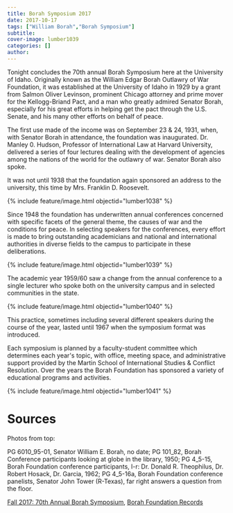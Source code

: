 ```yaml
---
title: Borah Symposium 2017
date: 2017-10-17
tags: ["William Borah","Borah Symposium"]
subtitle: 
cover-image: lumber1039
categories: []
author: 
---
```


Tonight concludes the 70th annual Borah Symposium here at the University of Idaho. Originally known as the William Edgar Borah Outlawry of War Foundation, it was established at the University of Idaho in 1929 by a grant from Salmon Oliver Levinson, prominent Chicago attorney and prime mover for the Kellogg-Briand Pact, and a man who greatly admired Senator Borah, especially for his great efforts in helping get the pact through the U.S. Senate, and his many other efforts on behalf of peace.

The first use made of the income was on September 23 & 24, 1931, when, with Senator Borah in attendance, the foundation was inaugurated. Dr. Manley 0. Hudson, Professor of International Law at Harvard University, delivered a series of four lectures dealing with the development of agencies among the nations of the world for the outlawry of war. Senator Borah also spoke.

It was not until 1938 that the foundation again sponsored an address to the university, this time by Mrs. Franklin D. Roosevelt.

{% include feature/image.html objectid="lumber1038" %}

Since 1948 the foundation has underwritten annual conferences concerned with specific facets of the general theme, the causes of war and the conditions for peace. In selecting speakers for the conferences, every effort is made to bring outstanding academicians and national and international authorities in diverse fields to the campus to participate in these deliberations.

{% include feature/image.html objectid="lumber1039" %}

The academic year 1959/60 saw a change from the annual conference to a single lecturer who spoke both on the university campus and in selected communities in the state.

{% include feature/image.html objectid="lumber1040" %}

This practice, sometimes including several different speakers during the course of the year, lasted until 1967 when the symposium format was introduced.

Each symposium is planned by a faculty-student committee which determines each year's topic, with office, meeting space, and administrative support provided by the Martin School of International Studies & Conflict Resolution. Over the years the Borah Foundation has sponsored a variety of educational programs and activities.

{% include feature/image.html objectid="lumber1041" %}

# Sources

Photos from top:

PG 6010_95-01, Senator William E. Borah, no date; PG 101_82, Borah Conference participants looking at globe in the library, 1950; PG 4_5-15, Borah Foundation conference participants, l-r: Dr. Donald R. Theophilus, Dr. Robert Hosack, Dr. Garcia, 1962; PG 4_5-16a, Borah Foundation conference panelists, Senator John Tower (R-Texas), far right answers a question from the floor.

[Fall 2017: 70th Annual Borah Symposium](https://www.uidaho.edu/class/borah/fall), [Borah Foundation Records](http://archiveswest.orbiscascade.org/ark:/80444/xv77298/)